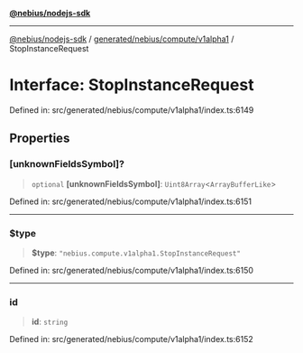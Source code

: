 [**@nebius/nodejs-sdk**](../../../../../README.md)

***

[@nebius/nodejs-sdk](../../../../../README.md) / [generated/nebius/compute/v1alpha1](../README.md) / StopInstanceRequest

# Interface: StopInstanceRequest

Defined in: src/generated/nebius/compute/v1alpha1/index.ts:6149

## Properties

### \[unknownFieldsSymbol\]?

> `optional` **\[unknownFieldsSymbol\]**: `Uint8Array`\<`ArrayBufferLike`\>

Defined in: src/generated/nebius/compute/v1alpha1/index.ts:6151

***

### $type

> **$type**: `"nebius.compute.v1alpha1.StopInstanceRequest"`

Defined in: src/generated/nebius/compute/v1alpha1/index.ts:6150

***

### id

> **id**: `string`

Defined in: src/generated/nebius/compute/v1alpha1/index.ts:6152

